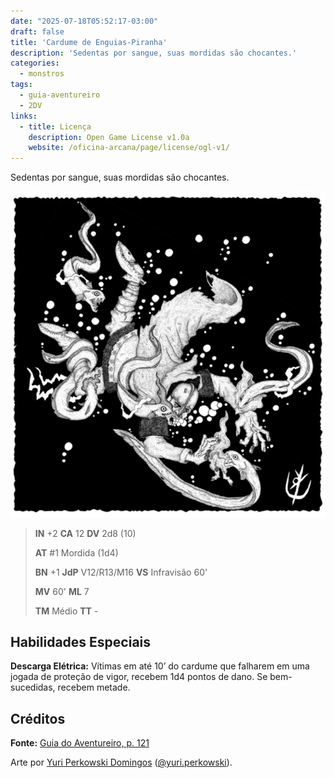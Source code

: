 ```yaml
---
date: "2025-07-18T05:52:17-03:00"
draft: false
title: 'Cardume de Enguias-Piranha'
description: 'Sedentas por sangue, suas mordidas são chocantes.'
categories:
  - monstros
tags:
  - guia-aventureiro
  - 2DV
links:
  - title: Licença
    description: Open Game License v1.0a
    website: /oficina-arcana/page/license/ogl-v1/
---
```


Sedentas por sangue, suas mordidas são chocantes.

![Cardume de Enguias-Piranha](cardume-de-enguias-piranha.png)

> **IN** +2 **CA** 12 **DV** 2d8 (10)
>
> **AT** #1 Mordida (1d4)
>
> **BN** +1 **JdP** V12/R13/M16 **VS** Infravisão 60'
>
> **MV** 60' **ML** 7
>
> **TM** Médio **TT** -

## Habilidades Especiais

**Descarga Elétrica:** Vítimas em até 10’ do cardume que
falharem em uma jogada de proteção de vigor, recebem
1d4 pontos de dano. Se bem-sucedidas, recebem metade.

## Créditos

**Fonte:** [Guia do Aventureiro, p. 121](https://www.arcanaprimaria.com/about-3)

Arte por [Yuri Perkowski Domingos](https://www.artstation.com/perkowski) ([@yuri.perkowski](https://www.instagram.com/yuri.perkowski/)).
